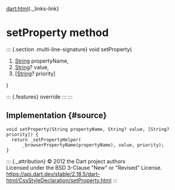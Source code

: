 [dart:html](../../dart-html/dart-html-library){._links-link}

setProperty method
==================

::: {.section .multi-line-signature}
void setProperty(

1.  [String](../../dart-core/string-class) propertyName,
2.  [String](../../dart-core/string-class)? value,
3.  \[[String](../../dart-core/string-class)? priority\]

)

::: {.features}
override
:::
:::

Implementation {#source}
--------------

``` {.language-dart data-language="dart"}
void setProperty(String propertyName, String? value, [String? priority]) {
  return _setPropertyHelper(
      _browserPropertyName(propertyName), value, priority);
}
```

::: {._attribution}
© 2012 the Dart project authors\
Licensed under the BSD 3-Clause \"New\" or \"Revised\" License.\
<https://api.dart.dev/stable/2.18.5/dart-html/CssStyleDeclaration/setProperty.html>
:::
